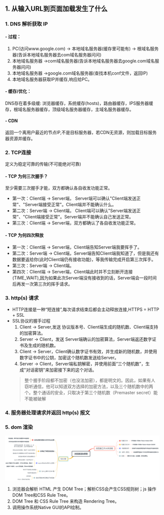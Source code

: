 ## 1. 从输入URL到页面加载发生了什么
### 1. DNS 解析获取 IP
#### - 过程：
1. PC(访问www.google.com) -> 本地域名服务器(缓存里可能有) -> 根域名服务器(告诉本地域名服务器去com域名服务器问问)
2. 本地域名服务器 ->com域名服务器(告诉本地域名服务器去google.com域名服务器问问)
3. 本地域名服务器 ->google.com域名服务器(查找本机conf文件，返回IP)
4. 本地域名服务器获取IP并缓存,响应给PC。
#### - 缓存/优化：
DNS存在着多级缓: 浏览器缓存，系统缓存(hosts)，路由器缓存，IPS服务器缓存，根域名服务器缓存，顶级域名服务器缓存，主域名服务器缓存。
#### - CDN
返回一个离用户最近的节点IP,不是目标服务器，若CDN无资源，则加载目标服务器资源并缓存。
### 2. TCP连接
定义为稳定可靠的传输(不可能绝对可靠)
#### - TCP 为何三次握手？
至少需要三次握手才能，双方都确认各自收发功能正常。
- 第一次：Client端 -> Server端， Server端可以确认"Client端发送正常"、"Server端接受正常"。Client端并不能确认什么。
- 第二次：Server端 -> Client端， Client端可以确认"Server端发送正常"、"Client端接受正常"。Server端并不能确认自己发送正常。
- 第三次：Client端 -> Server端，双方都确认了各自收发功能正常。
#### - TCP 为何四次释放
- 第一次：Client端 -> Server端，Client端告知Server端我要挥手了。
- 第二次：Server端 -> Client端，Server端告知Client端我知道了，但是我还有数据要返给你(此时Client端仍有接收功能)，等我传输完成开启第三次挥手。
- 第三次：Server端 -> Client端。
- 第四次：Client端 -> Server端，Client端此时并不立刻断开连接(TIME_WAIT),因为如果此次Server端没有接收到的话，Server端会一段时间后再发一次第三次的挥手请求。
### 3. http(s) 请求
- HTTP连接是一种“短连接”,每次请求结束后都会主动释放连接,HTTPS = HTTP + SSL 
- SSL协议的握手过程
  1. Client -> Server,发送 协议版本号、Client端生成的随机数、Client端支持的加密算法。
  2. Server -> Client，发送 Server端确认的加密算法，Server端返还数字证书及生成的随机数。
  3. Client -> Server，Client确认数字证书有效，并生成新的随机数，并使用数字证书中的公钥，加密这个随机数发送给Server。
  4. Server -> Client，Server端私钥解密，并使用前面“三个随机数”，生成"对话密钥"来加密接下来的这个对话。
  > 整个握手阶段都不加密（也没法加密），都是明文的。因此，如果有人窃听通信，他可以知道双方选择的加密方法，以及三个随机数中的两个。整个通话的安全，只取决于第三个随机数（Premaster secret）能不能被破解

### 4. 服务器处理请求并返回 http(s) 报文
### 5. dom 渲染
![](../imgs/浏览器渲染原理.png)
1. 浏览器会解析 HTML 产生 DOM Tree；解析CSS会产生CSS规则树；js 操作DOM Tree和CSS Rule Tree。
2. DOM Tree 和 CSS Rule Tree 来构造 Rendering Tree。
3. 调用操作系统Native GUI的API绘制。